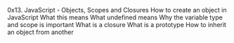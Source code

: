 0x13. JavaScript - Objects, Scopes and Closures
How to create an object in JavaScript
What this means
What undefined means
Why the variable type and scope is important
What is a closure
What is a prototype
How to inherit an object from another
